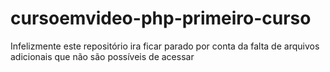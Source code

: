 # cursoemvideo-php-primeiro-curso
Infelizmente este repositório ira ficar parado por conta da falta de arquivos adicionais que não são possíveis de acessar
